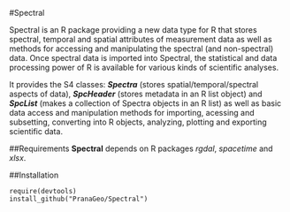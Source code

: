 #Spectral

Spectral is an R package providing a new data type for R that stores spectral, temporal and spatial attributes of measurement data as well as methods for accessing and manipulating the spectral (and non-spectral) data. Once spectral data is imported into Spectral, the statistical and data processing power of R is available for various kinds of scientific analyses.

It provides the S4 classes: **_Spectra_** (stores spatial/temporal/spectral aspects of data), **_SpcHeader_** (stores metadata in an R list object) and **_SpcList_** (makes a collection of Spectra objects in an R list) as well as basic data access and manipulation methods for importing, acessing and subsetting, converting into R objects, analyzing, plotting and exporting scientific data.

##Requirements
**Spectral** depends on R packages *rgdal*, *spacetime* and *xlsx*.

##Installation
```
require(devtools)
install_github("PranaGeo/Spectral")
```
